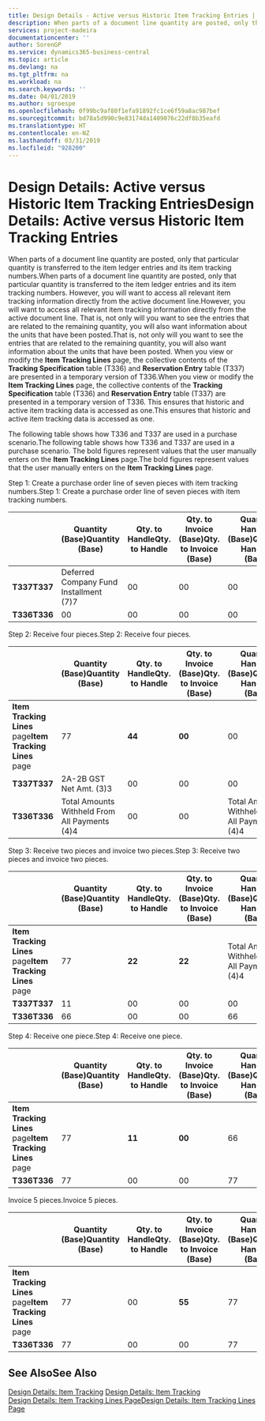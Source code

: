 ```yaml
---
title: Design Details - Active versus Historic Item Tracking Entries | Microsoft Docs
description: When parts of a document line quantity are posted, only that particular quantity is transferred to the item ledger entries and its item tracking numbers. However, you will want to access all relevant item tracking information directly from the active document line. That is, not only will you want to see the entries that are related to the remaining quantity, you will also want information about the units that have been posted. When you view or modify the **Item Tracking Lines** page, the collective contents of the **Tracking Specification** table (T336) and **Reservation Entry** table (T337) are presented in a temporary version of T336. This ensures that historic and active item tracking data is accessed as one.
services: project-madeira
documentationcenter: ''
author: SorenGP
ms.service: dynamics365-business-central
ms.topic: article
ms.devlang: na
ms.tgt_pltfrm: na
ms.workload: na
ms.search.keywords: ''
ms.date: 04/01/2019
ms.author: sgroespe
ms.openlocfilehash: 0f99bc9af80f1efa91892fc1ce6f59a8ac987bef
ms.sourcegitcommit: bd78a5d990c9e83174da1409076c22df8b35eafd
ms.translationtype: HT
ms.contentlocale: en-NZ
ms.lasthandoff: 03/31/2019
ms.locfileid: "928200"
---
```

# <a name="design-details-active-versus-historic-item-tracking-entries"></a><span data-ttu-id="7a0cc-107">Design Details: Active versus Historic Item Tracking Entries</span><span class="sxs-lookup"><span data-stu-id="7a0cc-107">Design Details: Active versus Historic Item Tracking Entries</span></span>
<span data-ttu-id="7a0cc-108">When parts of a document line quantity are posted, only that particular quantity is transferred to the item ledger entries and its item tracking numbers.</span><span class="sxs-lookup"><span data-stu-id="7a0cc-108">When parts of a document line quantity are posted, only that particular quantity is transferred to the item ledger entries and its item tracking numbers.</span></span> <span data-ttu-id="7a0cc-109">However, you will want to access all relevant item tracking information directly from the active document line.</span><span class="sxs-lookup"><span data-stu-id="7a0cc-109">However, you will want to access all relevant item tracking information directly from the active document line.</span></span> <span data-ttu-id="7a0cc-110">That is, not only will you want to see the entries that are related to the remaining quantity, you will also want information about the units that have been posted.</span><span class="sxs-lookup"><span data-stu-id="7a0cc-110">That is, not only will you want to see the entries that are related to the remaining quantity, you will also want information about the units that have been posted.</span></span> <span data-ttu-id="7a0cc-111">When you view or modify the **Item Tracking Lines** page, the collective contents of the **Tracking Specification** table (T336) and **Reservation Entry** table (T337) are presented in a temporary version of T336.</span><span class="sxs-lookup"><span data-stu-id="7a0cc-111">When you view or modify the **Item Tracking Lines** page, the collective contents of the **Tracking Specification** table (T336) and **Reservation Entry** table (T337) are presented in a temporary version of T336.</span></span> <span data-ttu-id="7a0cc-112">This ensures that historic and active item tracking data is accessed as one.</span><span class="sxs-lookup"><span data-stu-id="7a0cc-112">This ensures that historic and active item tracking data is accessed as one.</span></span>  

 <span data-ttu-id="7a0cc-113">The following table shows how T336 and T337 are used in a purchase scenario.</span><span class="sxs-lookup"><span data-stu-id="7a0cc-113">The following table shows how T336 and T337 are used in a purchase scenario.</span></span> <span data-ttu-id="7a0cc-114">The bold figures represent values that the user manually enters on the **Item Tracking Lines** page.</span><span class="sxs-lookup"><span data-stu-id="7a0cc-114">The bold figures represent values that the user manually enters on the **Item Tracking Lines** page.</span></span>  

 <span data-ttu-id="7a0cc-115">Step 1: Create a purchase order line of seven pieces with item tracking numbers.</span><span class="sxs-lookup"><span data-stu-id="7a0cc-115">Step 1: Create a purchase order line of seven pieces with item tracking numbers.</span></span>  

||<span data-ttu-id="7a0cc-116">**Quantity (Base)**</span><span class="sxs-lookup"><span data-stu-id="7a0cc-116">**Quantity (Base)**</span></span>|<span data-ttu-id="7a0cc-117">**Qty. to Handle**</span><span class="sxs-lookup"><span data-stu-id="7a0cc-117">**Qty. to Handle**</span></span>|<span data-ttu-id="7a0cc-118">**Qty. to Invoice (Base)**</span><span class="sxs-lookup"><span data-stu-id="7a0cc-118">**Qty. to Invoice (Base)**</span></span>|<span data-ttu-id="7a0cc-119">**Quantity Handled (Base)**</span><span class="sxs-lookup"><span data-stu-id="7a0cc-119">**Quantity Handled (Base)**</span></span>|<span data-ttu-id="7a0cc-120">**Quantity Invoiced (Base)**</span><span class="sxs-lookup"><span data-stu-id="7a0cc-120">**Quantity Invoiced (Base)**</span></span>|  
|-|----------------------------------------------|--------------------------------------------|------------------------------------------------------|-------------------------------------------------------|--------------------------------------------------------|  
|<span data-ttu-id="7a0cc-121">**T337**</span><span class="sxs-lookup"><span data-stu-id="7a0cc-121">**T337**</span></span>|<span data-ttu-id="7a0cc-122">Deferred Company Fund Installment (7)</span><span class="sxs-lookup"><span data-stu-id="7a0cc-122">7</span></span>|<span data-ttu-id="7a0cc-123">0</span><span class="sxs-lookup"><span data-stu-id="7a0cc-123">0</span></span>|<span data-ttu-id="7a0cc-124">0</span><span class="sxs-lookup"><span data-stu-id="7a0cc-124">0</span></span>|<span data-ttu-id="7a0cc-125">0</span><span class="sxs-lookup"><span data-stu-id="7a0cc-125">0</span></span>|<span data-ttu-id="7a0cc-126">0</span><span class="sxs-lookup"><span data-stu-id="7a0cc-126">0</span></span>|  
|<span data-ttu-id="7a0cc-127">**T336**</span><span class="sxs-lookup"><span data-stu-id="7a0cc-127">**T336**</span></span>|<span data-ttu-id="7a0cc-128">0</span><span class="sxs-lookup"><span data-stu-id="7a0cc-128">0</span></span>|<span data-ttu-id="7a0cc-129">0</span><span class="sxs-lookup"><span data-stu-id="7a0cc-129">0</span></span>|<span data-ttu-id="7a0cc-130">0</span><span class="sxs-lookup"><span data-stu-id="7a0cc-130">0</span></span>|<span data-ttu-id="7a0cc-131">0</span><span class="sxs-lookup"><span data-stu-id="7a0cc-131">0</span></span>|<span data-ttu-id="7a0cc-132">0</span><span class="sxs-lookup"><span data-stu-id="7a0cc-132">0</span></span>|  

 <span data-ttu-id="7a0cc-133">Step 2: Receive four pieces.</span><span class="sxs-lookup"><span data-stu-id="7a0cc-133">Step 2: Receive four pieces.</span></span>  

||<span data-ttu-id="7a0cc-134">**Quantity (Base)**</span><span class="sxs-lookup"><span data-stu-id="7a0cc-134">**Quantity (Base)**</span></span>|<span data-ttu-id="7a0cc-135">**Qty. to Handle**</span><span class="sxs-lookup"><span data-stu-id="7a0cc-135">**Qty. to Handle**</span></span>|<span data-ttu-id="7a0cc-136">**Qty. to Invoice (Base)**</span><span class="sxs-lookup"><span data-stu-id="7a0cc-136">**Qty. to Invoice (Base)**</span></span>|<span data-ttu-id="7a0cc-137">**Quantity Handled (Base)**</span><span class="sxs-lookup"><span data-stu-id="7a0cc-137">**Quantity Handled (Base)**</span></span>|<span data-ttu-id="7a0cc-138">**Quantity Invoiced (Base)**</span><span class="sxs-lookup"><span data-stu-id="7a0cc-138">**Quantity Invoiced (Base)**</span></span>|  
|-|----------------------------------------------|--------------------------------------------|------------------------------------------------------|-------------------------------------------------------|--------------------------------------------------------|  
|<span data-ttu-id="7a0cc-139">**Item Tracking Lines** page</span><span class="sxs-lookup"><span data-stu-id="7a0cc-139">**Item Tracking Lines** page</span></span>|<span data-ttu-id="7a0cc-140">7</span><span class="sxs-lookup"><span data-stu-id="7a0cc-140">7</span></span>|<span data-ttu-id="7a0cc-141">**4**</span><span class="sxs-lookup"><span data-stu-id="7a0cc-141">**4**</span></span>|<span data-ttu-id="7a0cc-142">**0**</span><span class="sxs-lookup"><span data-stu-id="7a0cc-142">**0**</span></span>|<span data-ttu-id="7a0cc-143">0</span><span class="sxs-lookup"><span data-stu-id="7a0cc-143">0</span></span>|<span data-ttu-id="7a0cc-144">0</span><span class="sxs-lookup"><span data-stu-id="7a0cc-144">0</span></span>|  
|<span data-ttu-id="7a0cc-145">**T337**</span><span class="sxs-lookup"><span data-stu-id="7a0cc-145">**T337**</span></span>|<span data-ttu-id="7a0cc-146">2A-2B GST Net Amt. (3)</span><span class="sxs-lookup"><span data-stu-id="7a0cc-146">3</span></span>|<span data-ttu-id="7a0cc-147">0</span><span class="sxs-lookup"><span data-stu-id="7a0cc-147">0</span></span>|<span data-ttu-id="7a0cc-148">0</span><span class="sxs-lookup"><span data-stu-id="7a0cc-148">0</span></span>|<span data-ttu-id="7a0cc-149">0</span><span class="sxs-lookup"><span data-stu-id="7a0cc-149">0</span></span>|<span data-ttu-id="7a0cc-150">0</span><span class="sxs-lookup"><span data-stu-id="7a0cc-150">0</span></span>|  
|<span data-ttu-id="7a0cc-151">**T336**</span><span class="sxs-lookup"><span data-stu-id="7a0cc-151">**T336**</span></span>|<span data-ttu-id="7a0cc-152">Total Amounts Withheld From All Payments (4)</span><span class="sxs-lookup"><span data-stu-id="7a0cc-152">4</span></span>|<span data-ttu-id="7a0cc-153">0</span><span class="sxs-lookup"><span data-stu-id="7a0cc-153">0</span></span>|<span data-ttu-id="7a0cc-154">0</span><span class="sxs-lookup"><span data-stu-id="7a0cc-154">0</span></span>|<span data-ttu-id="7a0cc-155">Total Amounts Withheld From All Payments (4)</span><span class="sxs-lookup"><span data-stu-id="7a0cc-155">4</span></span>|<span data-ttu-id="7a0cc-156">0</span><span class="sxs-lookup"><span data-stu-id="7a0cc-156">0</span></span>|  

 <span data-ttu-id="7a0cc-157">Step 3: Receive two pieces and invoice two pieces.</span><span class="sxs-lookup"><span data-stu-id="7a0cc-157">Step 3: Receive two pieces and invoice two pieces.</span></span>  

||<span data-ttu-id="7a0cc-158">**Quantity (Base)**</span><span class="sxs-lookup"><span data-stu-id="7a0cc-158">**Quantity (Base)**</span></span>|<span data-ttu-id="7a0cc-159">**Qty. to Handle**</span><span class="sxs-lookup"><span data-stu-id="7a0cc-159">**Qty. to Handle**</span></span>|<span data-ttu-id="7a0cc-160">**Qty. to Invoice (Base)**</span><span class="sxs-lookup"><span data-stu-id="7a0cc-160">**Qty. to Invoice (Base)**</span></span>|<span data-ttu-id="7a0cc-161">**Quantity Handled (Base)**</span><span class="sxs-lookup"><span data-stu-id="7a0cc-161">**Quantity Handled (Base)**</span></span>|<span data-ttu-id="7a0cc-162">**Quantity Invoiced (Base)**</span><span class="sxs-lookup"><span data-stu-id="7a0cc-162">**Quantity Invoiced (Base)**</span></span>|  
|-|----------------------------------------------|--------------------------------------------|------------------------------------------------------|-------------------------------------------------------|--------------------------------------------------------|  
|<span data-ttu-id="7a0cc-163">**Item Tracking Lines** page</span><span class="sxs-lookup"><span data-stu-id="7a0cc-163">**Item Tracking Lines** page</span></span>|<span data-ttu-id="7a0cc-164">7</span><span class="sxs-lookup"><span data-stu-id="7a0cc-164">7</span></span>|<span data-ttu-id="7a0cc-165">**2**</span><span class="sxs-lookup"><span data-stu-id="7a0cc-165">**2**</span></span>|<span data-ttu-id="7a0cc-166">**2**</span><span class="sxs-lookup"><span data-stu-id="7a0cc-166">**2**</span></span>|<span data-ttu-id="7a0cc-167">Total Amounts Withheld From All Payments (4)</span><span class="sxs-lookup"><span data-stu-id="7a0cc-167">4</span></span>|<span data-ttu-id="7a0cc-168">0</span><span class="sxs-lookup"><span data-stu-id="7a0cc-168">0</span></span>|  
|<span data-ttu-id="7a0cc-169">**T337**</span><span class="sxs-lookup"><span data-stu-id="7a0cc-169">**T337**</span></span>|<span data-ttu-id="7a0cc-170">1</span><span class="sxs-lookup"><span data-stu-id="7a0cc-170">1</span></span>|<span data-ttu-id="7a0cc-171">0</span><span class="sxs-lookup"><span data-stu-id="7a0cc-171">0</span></span>|<span data-ttu-id="7a0cc-172">0</span><span class="sxs-lookup"><span data-stu-id="7a0cc-172">0</span></span>|<span data-ttu-id="7a0cc-173">0</span><span class="sxs-lookup"><span data-stu-id="7a0cc-173">0</span></span>|<span data-ttu-id="7a0cc-174">0</span><span class="sxs-lookup"><span data-stu-id="7a0cc-174">0</span></span>|  
|<span data-ttu-id="7a0cc-175">**T336**</span><span class="sxs-lookup"><span data-stu-id="7a0cc-175">**T336**</span></span>|<span data-ttu-id="7a0cc-176">6</span><span class="sxs-lookup"><span data-stu-id="7a0cc-176">6</span></span>|<span data-ttu-id="7a0cc-177">0</span><span class="sxs-lookup"><span data-stu-id="7a0cc-177">0</span></span>|<span data-ttu-id="7a0cc-178">0</span><span class="sxs-lookup"><span data-stu-id="7a0cc-178">0</span></span>|<span data-ttu-id="7a0cc-179">6</span><span class="sxs-lookup"><span data-stu-id="7a0cc-179">6</span></span>|<span data-ttu-id="7a0cc-180">2</span><span class="sxs-lookup"><span data-stu-id="7a0cc-180">2</span></span>|  

 <span data-ttu-id="7a0cc-181">Step 4: Receive one piece.</span><span class="sxs-lookup"><span data-stu-id="7a0cc-181">Step 4: Receive one piece.</span></span>  

||<span data-ttu-id="7a0cc-182">**Quantity (Base)**</span><span class="sxs-lookup"><span data-stu-id="7a0cc-182">**Quantity (Base)**</span></span>|<span data-ttu-id="7a0cc-183">**Qty. to Handle**</span><span class="sxs-lookup"><span data-stu-id="7a0cc-183">**Qty. to Handle**</span></span>|<span data-ttu-id="7a0cc-184">**Qty. to Invoice (Base)**</span><span class="sxs-lookup"><span data-stu-id="7a0cc-184">**Qty. to Invoice (Base)**</span></span>|<span data-ttu-id="7a0cc-185">**Quantity Handled (Base)**</span><span class="sxs-lookup"><span data-stu-id="7a0cc-185">**Quantity Handled (Base)**</span></span>|<span data-ttu-id="7a0cc-186">**Quantity Invoiced (Base)**</span><span class="sxs-lookup"><span data-stu-id="7a0cc-186">**Quantity Invoiced (Base)**</span></span>|  
|-|----------------------------------------------|--------------------------------------------|------------------------------------------------------|-------------------------------------------------------|--------------------------------------------------------|  
|<span data-ttu-id="7a0cc-187">**Item Tracking Lines** page</span><span class="sxs-lookup"><span data-stu-id="7a0cc-187">**Item Tracking Lines** page</span></span>|<span data-ttu-id="7a0cc-188">7</span><span class="sxs-lookup"><span data-stu-id="7a0cc-188">7</span></span>|<span data-ttu-id="7a0cc-189">**1**</span><span class="sxs-lookup"><span data-stu-id="7a0cc-189">**1**</span></span>|<span data-ttu-id="7a0cc-190">**0**</span><span class="sxs-lookup"><span data-stu-id="7a0cc-190">**0**</span></span>|<span data-ttu-id="7a0cc-191">6</span><span class="sxs-lookup"><span data-stu-id="7a0cc-191">6</span></span>|<span data-ttu-id="7a0cc-192">2</span><span class="sxs-lookup"><span data-stu-id="7a0cc-192">2</span></span>|  
|<span data-ttu-id="7a0cc-193">**T336**</span><span class="sxs-lookup"><span data-stu-id="7a0cc-193">**T336**</span></span>|<span data-ttu-id="7a0cc-194">7</span><span class="sxs-lookup"><span data-stu-id="7a0cc-194">7</span></span>|<span data-ttu-id="7a0cc-195">0</span><span class="sxs-lookup"><span data-stu-id="7a0cc-195">0</span></span>|<span data-ttu-id="7a0cc-196">0</span><span class="sxs-lookup"><span data-stu-id="7a0cc-196">0</span></span>|<span data-ttu-id="7a0cc-197">7</span><span class="sxs-lookup"><span data-stu-id="7a0cc-197">7</span></span>|<span data-ttu-id="7a0cc-198">2</span><span class="sxs-lookup"><span data-stu-id="7a0cc-198">2</span></span>|  

 <span data-ttu-id="7a0cc-199">Invoice 5 pieces.</span><span class="sxs-lookup"><span data-stu-id="7a0cc-199">Invoice 5 pieces.</span></span>  

||<span data-ttu-id="7a0cc-200">**Quantity (Base)**</span><span class="sxs-lookup"><span data-stu-id="7a0cc-200">**Quantity (Base)**</span></span>|<span data-ttu-id="7a0cc-201">**Qty. to Handle**</span><span class="sxs-lookup"><span data-stu-id="7a0cc-201">**Qty. to Handle**</span></span>|<span data-ttu-id="7a0cc-202">**Qty. to Invoice (Base)**</span><span class="sxs-lookup"><span data-stu-id="7a0cc-202">**Qty. to Invoice (Base)**</span></span>|<span data-ttu-id="7a0cc-203">**Quantity Handled (Base)**</span><span class="sxs-lookup"><span data-stu-id="7a0cc-203">**Quantity Handled (Base)**</span></span>|<span data-ttu-id="7a0cc-204">**Quantity Invoiced (Base)**</span><span class="sxs-lookup"><span data-stu-id="7a0cc-204">**Quantity Invoiced (Base)**</span></span>|  
|-|----------------------------------------------|--------------------------------------------|------------------------------------------------------|-------------------------------------------------------|--------------------------------------------------------|  
|<span data-ttu-id="7a0cc-205">**Item Tracking Lines** page</span><span class="sxs-lookup"><span data-stu-id="7a0cc-205">**Item Tracking Lines** page</span></span>|<span data-ttu-id="7a0cc-206">7</span><span class="sxs-lookup"><span data-stu-id="7a0cc-206">7</span></span>|<span data-ttu-id="7a0cc-207">0</span><span class="sxs-lookup"><span data-stu-id="7a0cc-207">0</span></span>|<span data-ttu-id="7a0cc-208">**5**</span><span class="sxs-lookup"><span data-stu-id="7a0cc-208">**5**</span></span>|<span data-ttu-id="7a0cc-209">7</span><span class="sxs-lookup"><span data-stu-id="7a0cc-209">7</span></span>|<span data-ttu-id="7a0cc-210">2</span><span class="sxs-lookup"><span data-stu-id="7a0cc-210">2</span></span>|  
|<span data-ttu-id="7a0cc-211">**T336**</span><span class="sxs-lookup"><span data-stu-id="7a0cc-211">**T336**</span></span>|<span data-ttu-id="7a0cc-212">7</span><span class="sxs-lookup"><span data-stu-id="7a0cc-212">7</span></span>|<span data-ttu-id="7a0cc-213">0</span><span class="sxs-lookup"><span data-stu-id="7a0cc-213">0</span></span>|<span data-ttu-id="7a0cc-214">0</span><span class="sxs-lookup"><span data-stu-id="7a0cc-214">0</span></span>|<span data-ttu-id="7a0cc-215">7</span><span class="sxs-lookup"><span data-stu-id="7a0cc-215">7</span></span>|<span data-ttu-id="7a0cc-216">7</span><span class="sxs-lookup"><span data-stu-id="7a0cc-216">7</span></span>|  

## <a name="see-also"></a><span data-ttu-id="7a0cc-217">See Also</span><span class="sxs-lookup"><span data-stu-id="7a0cc-217">See Also</span></span>  
 <span data-ttu-id="7a0cc-218">[Design Details: Item Tracking](design-details-item-tracking.md) </span><span class="sxs-lookup"><span data-stu-id="7a0cc-218">[Design Details: Item Tracking](design-details-item-tracking.md) </span></span>  
 [<span data-ttu-id="7a0cc-219">Design Details: Item Tracking Lines Page</span><span class="sxs-lookup"><span data-stu-id="7a0cc-219">Design Details: Item Tracking Lines Page</span></span>](design-details-item-tracking-lines-window.md)

